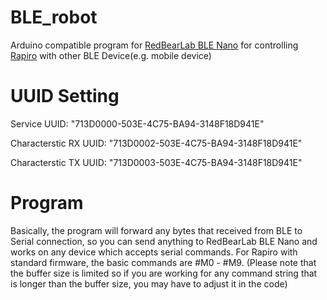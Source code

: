 BLE_robot
=========

Arduino compatible program for [RedBearLab BLE Nano](http://redbearlab.com/blenano/) for controlling [Rapiro](http://www.rapiro.com) with other BLE Device(e.g. mobile device)

UUID Setting
============
Service UUID:                          "713D0000-503E-4C75-BA94-3148F18D941E"

Characterstic RX UUID:                 "713D0002-503E-4C75-BA94-3148F18D941E"

Characterstic TX UUID:                 "713D0003-503E-4C75-BA94-3148F18D941E"

Program
=======
Basically, the program will forward any bytes that received from BLE to Serial connection, 
so you can send anything to RedBearLab BLE Nano and works on any device which accepts serial commands.  For Rapiro with standard firmware, the basic commands are #M0 - #M9.   (Please note that the buffer size is limited so if you are working for any command string that is longer than the buffer size, you may have to adjust it in the code)


